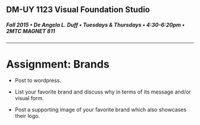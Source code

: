 ## DM-UY 1123 Visual Foundation Studio
##### Fall 2015 • De Angela L. Duff • Tuesdays & Thursdays • 4:30-6:20pm • 2MTC MAGNET 811 
---

# Assignment: Brands

* Post to wordpress.

* List your favorite brand and discuss why in terms of its message and/or visual form.

* Post a supporting image of your favorite brand which also showcases their logo.


